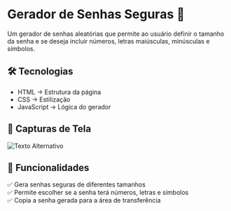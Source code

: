 # Gerador de Senhas Seguras 🚀

Um gerador de senhas aleatórias que permite ao usuário definir o tamanho da senha e se deseja incluir números, letras maiúsculas, minúsculas e símbolos.

## 🛠 Tecnologias  
- HTML → Estrutura da página
- CSS → Estilização
- JavaScript → Lógica do gerador

## 📸 Capturas de Tela  
<img src="https://github.com/DevLenon01/Gerador-de-Senhas/main/Gerador-de-Senhas-Git2.gif" alt="Texto Alternativo">


## 🎯 Funcionalidades  
✅ Gera senhas seguras de diferentes tamanhos  
✅ Permite escolher se a senha terá números, letras e símbolos  
✅ Copia a senha gerada para a área de transferência
